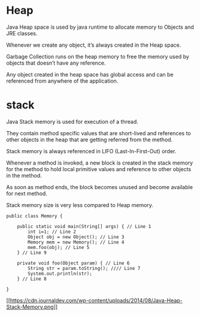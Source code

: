 # Heap

Java Heap space is used by java runtime to allocate memory to Objects and JRE classes. 

Whenever we create any object, it’s always created in the Heap space.

Garbage Collection runs on the heap memory to free the memory used by objects that doesn’t have any reference. 

Any object created in the heap space has global access and can be referenced from anywhere of the application.

# stack

Java Stack memory is used for execution of a thread. 

They contain method specific values that are short-lived and references to other objects in the heap that are getting referred from the method.

Stack memory is always referenced in LIFO (Last-In-First-Out) order. 

Whenever a method is invoked, a new block is created in the stack memory for the method to hold local primitive values and reference to other objects in the method.

As soon as method ends, the block becomes unused and become available for next method.

Stack memory size is very less compared to Heap memory.


```
public class Memory {

	public static void main(String[] args) { // Line 1
		int i=1; // Line 2
		Object obj = new Object(); // Line 3
		Memory mem = new Memory(); // Line 4
		mem.foo(obj); // Line 5
	} // Line 9

	private void foo(Object param) { // Line 6
		String str = param.toString(); //// Line 7
		System.out.println(str);
	} // Line 8

}
```

[[https://cdn.journaldev.com/wp-content/uploads/2014/08/Java-Heap-Stack-Memory.png]]
